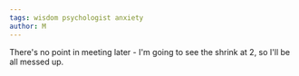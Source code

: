 ```yaml
---
tags: wisdom psychologist anxiety
author: M
---
```

There's no point in meeting later - I'm going to see the shrink at 2, so I'll be all messed up.